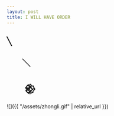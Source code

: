 ```yaml
---
layout: post
title: I WILL HAVE ORDER
---
```


## ╲
## 　　╲
## 　　             𒆙
![]({{ "/assets/zhongli.gif" | relative_url }})